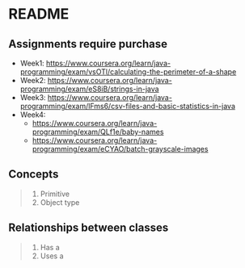 # README

## Assignments require purchase

- Week1: https://www.coursera.org/learn/java-programming/exam/vsOTl/calculating-the-perimeter-of-a-shape
- Week2: https://www.coursera.org/learn/java-programming/exam/eS8iB/strings-in-java
- Week3: https://www.coursera.org/learn/java-programming/exam/lFms6/csv-files-and-basic-statistics-in-java
- Week4:
  - https://www.coursera.org/learn/java-programming/exam/QLf1e/baby-names
  - https://www.coursera.org/learn/java-programming/exam/eCYAO/batch-grayscale-images



## Concepts

>1. Primitive 
>2. Object type         

## Relationships between classes

>1. Has a
>3. Uses a

